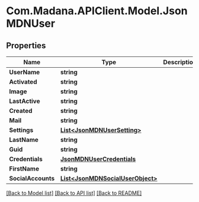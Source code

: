 
# Com.Madana.APIClient.Model.JsonMDNUser

## Properties

Name | Type | Description | Notes
------------ | ------------- | ------------- | -------------
**UserName** | **string** |  | [optional] 
**Activated** | **string** |  | [optional] 
**Image** | **string** |  | [optional] 
**LastActive** | **string** |  | [optional] 
**Created** | **string** |  | [optional] 
**Mail** | **string** |  | [optional] 
**Settings** | [**List&lt;JsonMDNUserSetting&gt;**](JsonMDNUserSetting.md) |  | [optional] 
**LastName** | **string** |  | [optional] 
**Guid** | **string** |  | [optional] 
**Credentials** | [**JsonMDNUserCredentials**](JsonMDNUserCredentials.md) |  | [optional] 
**FirstName** | **string** |  | [optional] 
**SocialAccounts** | [**List&lt;JsonMDNSocialUserObject&gt;**](JsonMDNSocialUserObject.md) |  | [optional] 

[[Back to Model list]](../README.md#documentation-for-models)
[[Back to API list]](../README.md#documentation-for-api-endpoints)
[[Back to README]](../README.md)

